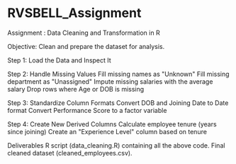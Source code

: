 # RVSBELL_Assignment

Assignment : Data Cleaning and Transformation in R

Objective: Clean and prepare the dataset for analysis.

Step 1: Load the Data and Inspect It

Step 2: Handle Missing Values
Fill missing names as "Unknown"
Fill missing department as "Unassigned"
Impute missing salaries with the average salary
Drop rows where Age or DOB is missing

Step 3: Standardize Column Formats
Convert DOB and Joining Date to Date format
Convert Performance Score to a factor variable

Step 4: Create New Derived Columns
Calculate employee tenure (years since joining)
Create an "Experience Level" column based on tenure

Deliverables
R script (data_cleaning.R) containing all the above code.
Final cleaned dataset (cleaned_employees.csv).
